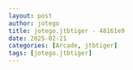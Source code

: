 ```yaml
---
layout: post
author: jotego
title: jotego.jtbtiger - 48161e9
date: 2025-02-21
categories: [Arcade, jtbtiger]
tags: [jotego.jtbtiger]
---
```


